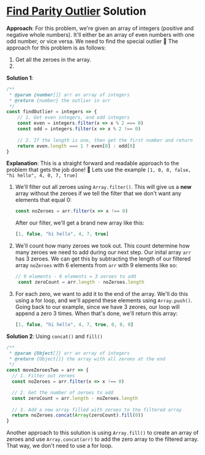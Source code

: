 # [Find Parity Outlier](https://www.codewars.com/kata/5526fc09a1bbd946250002dct) Solution


**Approach**:
For this problem, we're given an array of integers (positive and negative whole numbers). It'll either be an array of even numbers with one odd number, or vice versa. We need to find the special outlier 🌈 The approach for this problem is as follows:
1. Get all the zeroes in the array.
2. 

**Solution 1**:
```js
/**
 * @param {number[]} arr an array of integers
 * @return {number} the outlier in arr
 */
const findOutlier = integers => {
    // 1. Get even integers, and odd integers
    const even = integers.filter(x => x % 2 === 0)
    const odd = integers.filter(x => x % 2 !== 0)
  
    // 2. If the length is one, then get the first number and return
    return even.length === 1 ? even[0] : odd[0]
}

```

**Explanation**: 
This is a straight forward and readable approach to the problem that gets the job done! 💪 Lets use the example `[1, 0, 0, false, "hi hello", 4, 0, 7, true]`

1. We'll filter out all zeroes using `Array.filter()`. This will give us a **new** array without the zeroes if we tell the filter that we don't want any elements that equal 0:
   ```js
   const noZeroes = arr.filter(x => x !== 0)
   ```

    After our filter, we'll get a brand new array like this:

    ```js
    [1, false, "hi hello", 4, 7, true]
    ```


2. We'll count how many zeroes we took out. This count determine how many zeroes we need to add during our next step. Our inital array `arr` has 3 zeroes. We can get this by subtracting the length of our filtered array `noZeroes` with 6 elements from `arr` with 9 elements like so:
   
   ```js
   // 9 elements - 6 elements = 3 zeroes to add
    const zeroCount = arr.length - noZeroes.length
   ```
    
3. For each zero, we want to add it to the end of the array. We'll do this using a for loop, and we'll append these elements using `Array.push()`. Going back to our example, since we have 3 zeores, our loop will append a zero 3 times. When that's done, we'll return this array:

    ```js
    [1, false, "hi hello", 4, 7, true, 0, 0, 0]
    ```

**Solution 2**: Using  `concat()` and `fill()`
```js
/**
 * @param {Object[]} arr an array of integers
 * @return {Object[]} the array with all zeroes at the end
 */
const moveZeroesTwo = arr => {
  // 1. Filter out zeroes
  const noZeroes = arr.filter(x => x !== 0)

  // 2. Get the number of zeroes to add
  const zeroCount = arr.length - noZeroes.length
    
  // 3. Add a new array filled with zeroes to the filtered array
  return noZeroes.concat(Array(zeroCount).fill(0))
}
```

Another approach to this solution is using `Array.fill()` to create an array of zeroes and use `Array.concat(arr)` to add the zero array to the filtered array. That way, we don't need to use a for loop.
